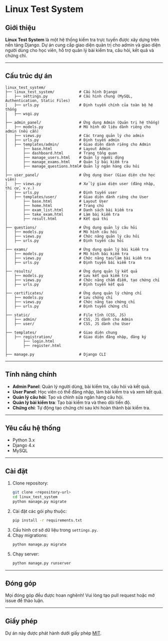 # Linux Test System

## Giới thiệu
**Linux Test System** là một hệ thống kiểm tra trực tuyến được xây dựng trên nền tảng Django. Dự án cung cấp giao diện quản trị cho admin và giao diện người dùng cho học viên, hỗ trợ quản lý bài kiểm tra, câu hỏi, kết quả và chứng chỉ.

---

## Cấu trúc dự án

```
linux_test_system/
├── linux_test_system/           # Cấu hình Django
│   ├── settings.py              # Cấu hình chung (MySQL, Authentication, Static Files)
│   ├── urls.py                  # Định tuyến chính của toàn bộ hệ thống
│   ├── wsgi.py
│
├── admin_panel/                 # Ứng dụng Admin (Quản trị hệ thống)
│   ├── models.py                # Mô hình dữ liệu dành riêng cho admin (nếu cần)
│   ├── views.py                 # Các trang quản lý cho admin
│   ├── urls.py                  # Định tuyến admin
│   ├── templates/admin/         # Giao diện dành riêng cho Admin
│       ├── base.html            # Layout Admin
│       ├── dashboard.html       # Trang tổng quan
│       ├── manage_users.html    # Quản lý người dùng
│       ├── manage_exams.html    # Quản lý bài kiểm tra
│       ├── manage_questions.html# Quản lý ngân hàng câu hỏi
│
├── user_panel/                  # Ứng dụng User (Giao diện cho học viên)
│   ├── views.py                 # Xử lý giao diện user (đăng nhập, thi cử, v.v.)
│   ├── urls.py                  # Định tuyến user
│   ├── templates/user/          # Giao diện dành riêng cho User
│       ├── base.html            # Layout User
│       ├── home.html            # Trang chủ
│       ├── exam_list.html       # Danh sách bài kiểm tra
│       ├── take_exam.html       # Làm bài kiểm tra
│       ├── result.html          # Kết quả thi
│
├── questions/                   # Ứng dụng quản lý câu hỏi
│   ├── models.py                # Mô hình câu hỏi
│   ├── views.py                 # Chức năng quản lý câu hỏi
│   ├── urls.py                  # Định tuyến câu hỏi
│
├── exams/                       # Ứng dụng quản lý bài kiểm tra
│   ├── models.py                # Mô hình bài kiểm tra
│   ├── views.py                 # Chức năng tạo/làm bài kiểm tra
│   ├── urls.py                  # Định tuyến bài kiểm tra
│
├── results/                     # Ứng dụng quản lý kết quả
│   ├── models.py                # Lưu kết quả kiểm tra
│   ├── views.py                 # Chức năng chấm điểm, tạo chứng chỉ
│   ├── urls.py                  # Định tuyến kết quả
│
├── certificates/                # Ứng dụng quản lý chứng chỉ
│   ├── models.py                # Lưu chứng chỉ
│   ├── views.py                 # Chức năng tạo chứng chỉ
│   ├── urls.py                  # Định tuyến chứng chỉ
│
├── static/                      # File tĩnh (CSS, JS)
│   ├── admin/                   # CSS, JS dành cho Admin
│   ├── user/                    # CSS, JS dành cho User
│
├── templates/                   # Giao diện chung
│   ├── registration/            # Giao diện đăng nhập, đăng ký
│       ├── login.html
│       ├── register.html
│
├── manage.py                    # Django CLI
```

---

## Tính năng chính
- **Admin Panel**: Quản lý người dùng, bài kiểm tra, câu hỏi và kết quả.
- **User Panel**: Học viên có thể đăng nhập, làm bài kiểm tra và xem kết quả.
- **Quản lý câu hỏi**: Tạo và chỉnh sửa ngân hàng câu hỏi.
- **Quản lý bài kiểm tra**: Tạo bài kiểm tra và theo dõi tiến độ.
- **Chứng chỉ**: Tự động tạo chứng chỉ sau khi hoàn thành bài kiểm tra.

---

## Yêu cầu hệ thống
- Python 3.x
- Django 4.x
- MySQL

---

## Cài đặt
1. Clone repository:
    ```bash
    git clone <repository-url>
    cd linux_test_system
    python manage.py migrate
    ```
2. Cài đặt các gói phụ thuộc:
    ```bash
    pip install -r requirements.txt
    ```
3. Cấu hình cơ sở dữ liệu trong `settings.py`.
4. Chạy migrations:
    ```bash
    python manage.py migrate
    ```
5. Chạy server:
    ```bash
    python manage.py runserver
    ```

---

## Đóng góp
Mọi đóng góp đều được hoan nghênh! Vui lòng tạo pull request hoặc mở issue để thảo luận.

---

## Giấy phép
Dự án này được phát hành dưới giấy phép [MIT](LICENSE).  